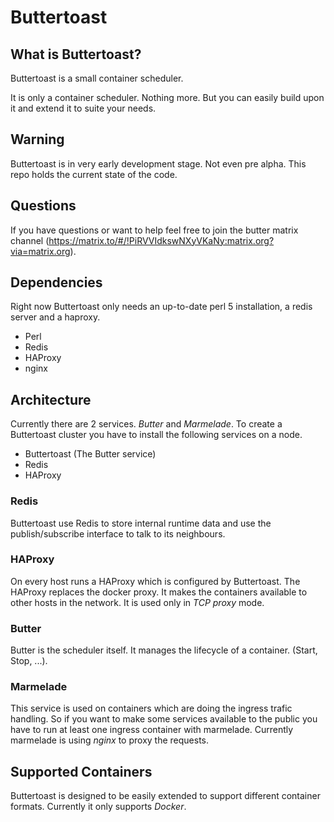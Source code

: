 # Buttertoast


## What is Buttertoast?

Buttertoast is a small container scheduler.

It is only a container scheduler. Nothing more. But you can easily build upon it and extend it to suite your needs.

## Warning

Buttertoast is in very early development stage. Not even pre alpha. This repo holds the current state of the code.

## Questions

If you have questions or want to help feel free to join the butter matrix channel (https://matrix.to/#/!PiRVVIdkswNXyVKaNy:matrix.org?via=matrix.org).

## Dependencies

Right now Buttertoast only needs an up-to-date perl 5 installation, a redis server and a haproxy.

* Perl
* Redis
* HAProxy
* nginx

## Architecture

Currently there are 2 services. *Butter* and *Marmelade*. To create a Buttertoast cluster you have to install the following services on a node.

* Buttertoast (The Butter service)
* Redis
* HAProxy

### Redis

Buttertoast use Redis to store internal runtime data and use the publish/subscribe interface to talk to its neighbours.

### HAProxy

On every host runs a HAProxy which is configured by Buttertoast. The HAProxy replaces the docker proxy. It makes the containers available to other hosts in the network. It is used only in *TCP proxy* mode.

### Butter

Butter is the scheduler itself. It manages the lifecycle of a container. (Start, Stop, ...). 


### Marmelade

This service is used on containers which are doing the ingress trafic handling. So if you want to make some services available to the public you have to run at least one ingress container with marmelade. Currently marmelade is using *nginx* to proxy the requests.


## Supported Containers

Buttertoast is designed to be easily extended to support different container formats. Currently it only supports *Docker*.

